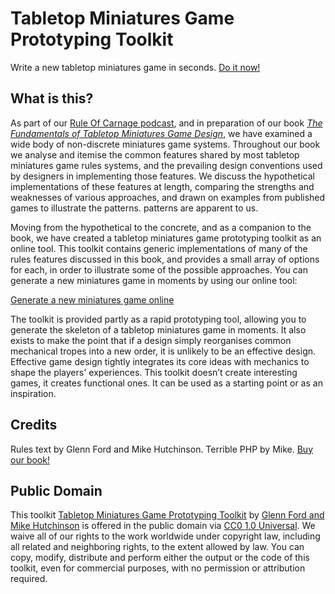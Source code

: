 # Tabletop Miniatures Game Prototyping Toolkit
Write a new tabletop miniatures game in seconds. [Do it now!](https://planetsmashergames.com/fundamentals/prototyping-toolkit)

## What is this?

As part of our [Rule Of Carnage podcast](https://ruleofcarnage.com), and in preparation of our book [_The Fundamentals of Tabletop Miniatures Game Design_](https://planetsmashergames.com/fundamentals), we have examined a wide body of non-discrete miniatures game systems. Throughout our book we analyse and itemise the common features shared by most tabletop miniatures game rules systems, and the prevailing design conventions used by designers in implementing those features. We discuss the hypothetical implementations of these features at length, comparing the strengths and weaknesses of various approaches, and drawn on examples from published games to illustrate the patterns. patterns are apparent to us.

Moving from the hypothetical to the concrete, and as a companion to the book, we have created a tabletop miniatures game prototyping toolkit as an online tool. This toolkit contains generic implementations of many of the rules features discussed in this book, and provides a small array of options for each, in order to illustrate some of the possible approaches. You can generate a new miniatures game in moments by using our online tool:

[Generate a new miniatures game online](https://planetsmashergames.com/fundamentals/prototyping-toolkit)

The toolkit is provided partly as a rapid prototyping tool, allowing you to generate the skeleton of a tabletop miniatures game in moments. It also exists to make the point that if a design simply reorganises common mechanical tropes into a new order, it is unlikely to be an effective design. Effective game design tightly integrates its core ideas with mechanics to shape the players' experiences. This toolkit doesn’t create interesting games, it creates functional ones. It can be used as a starting point or as an inspiration.

## Credits
Rules text by Glenn Ford and Mike Hutchinson. Terrible PHP by Mike. [Buy our book!](https://planetsmashergames.com/fundamentals)

## Public Domain
This toolkit [Tabletop Miniatures Game Prototyping Toolkit](https://planetsmashergames.com/fundamentals/prototyping-toolkit/) by [Glenn Ford and Mike Hutchinson](https://ruleofcarnage.com) is offered in the public domain via [CC0 1.0 Universal](https://creativecommons.org/publicdomain/zero/1.0/?ref=chooser-v1). We waive all of our rights to the work worldwide under copyright law, including all related and neighboring rights, to the extent allowed by law. You can copy, modify, distribute and perform either the output or the code of this toolkit, even for commercial purposes, with no permission or attribution required.

